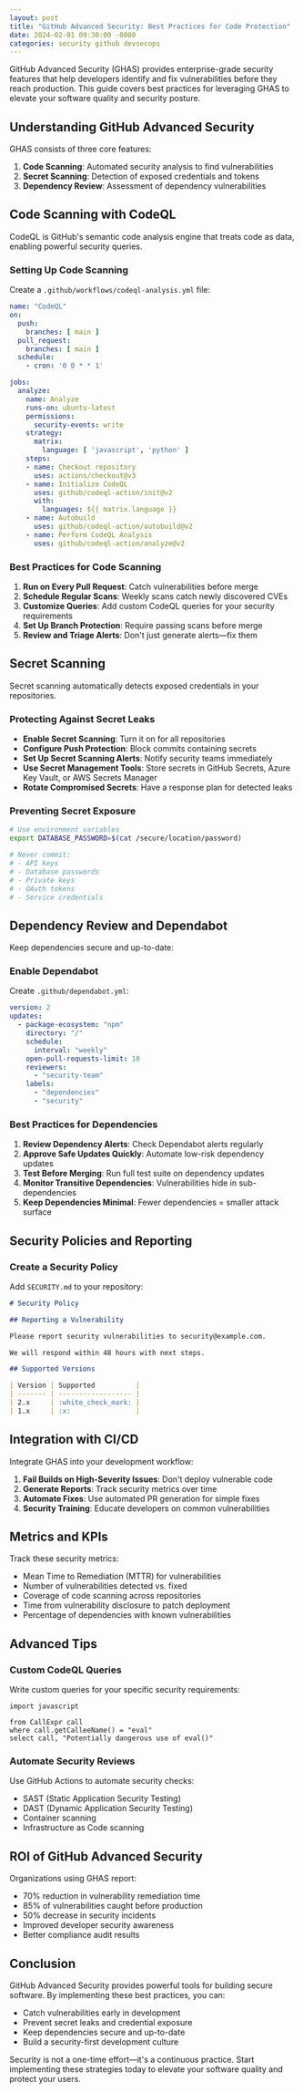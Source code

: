 ```yaml
---
layout: post
title: "GitHub Advanced Security: Best Practices for Code Protection"
date: 2024-02-01 09:30:00 -0000
categories: security github devsecops
---
```


GitHub Advanced Security (GHAS) provides enterprise-grade security features that help developers identify and fix vulnerabilities before they reach production. This guide covers best practices for leveraging GHAS to elevate your software quality and security posture.

## Understanding GitHub Advanced Security

GHAS consists of three core features:

1. **Code Scanning**: Automated security analysis to find vulnerabilities
2. **Secret Scanning**: Detection of exposed credentials and tokens
3. **Dependency Review**: Assessment of dependency vulnerabilities

## Code Scanning with CodeQL

CodeQL is GitHub's semantic code analysis engine that treats code as data, enabling powerful security queries.

### Setting Up Code Scanning

Create a `.github/workflows/codeql-analysis.yml` file:

```yaml
name: "CodeQL"
on:
  push:
    branches: [ main ]
  pull_request:
    branches: [ main ]
  schedule:
    - cron: '0 0 * * 1'

jobs:
  analyze:
    name: Analyze
    runs-on: ubuntu-latest
    permissions:
      security-events: write
    strategy:
      matrix:
        language: [ 'javascript', 'python' ]
    steps:
    - name: Checkout repository
      uses: actions/checkout@v3
    - name: Initialize CodeQL
      uses: github/codeql-action/init@v2
      with:
        languages: ${{ matrix.language }}
    - name: Autobuild
      uses: github/codeql-action/autobuild@v2
    - name: Perform CodeQL Analysis
      uses: github/codeql-action/analyze@v2
```

### Best Practices for Code Scanning

1. **Run on Every Pull Request**: Catch vulnerabilities before merge
2. **Schedule Regular Scans**: Weekly scans catch newly discovered CVEs
3. **Customize Queries**: Add custom CodeQL queries for your security requirements
4. **Set Up Branch Protection**: Require passing scans before merge
5. **Review and Triage Alerts**: Don't just generate alerts—fix them

## Secret Scanning

Secret scanning automatically detects exposed credentials in your repositories.

### Protecting Against Secret Leaks

- **Enable Secret Scanning**: Turn it on for all repositories
- **Configure Push Protection**: Block commits containing secrets
- **Set Up Secret Scanning Alerts**: Notify security teams immediately
- **Use Secret Management Tools**: Store secrets in GitHub Secrets, Azure Key Vault, or AWS Secrets Manager
- **Rotate Compromised Secrets**: Have a response plan for detected leaks

### Preventing Secret Exposure

```bash
# Use environment variables
export DATABASE_PASSWORD=$(cat /secure/location/password)

# Never commit:
# - API keys
# - Database passwords
# - Private keys
# - OAuth tokens
# - Service credentials
```

## Dependency Review and Dependabot

Keep dependencies secure and up-to-date:

### Enable Dependabot

Create `.github/dependabot.yml`:

```yaml
version: 2
updates:
  - package-ecosystem: "npm"
    directory: "/"
    schedule:
      interval: "weekly"
    open-pull-requests-limit: 10
    reviewers:
      - "security-team"
    labels:
      - "dependencies"
      - "security"
```

### Best Practices for Dependencies

1. **Review Dependency Alerts**: Check Dependabot alerts regularly
2. **Approve Safe Updates Quickly**: Automate low-risk dependency updates
3. **Test Before Merging**: Run full test suite on dependency updates
4. **Monitor Transitive Dependencies**: Vulnerabilities hide in sub-dependencies
5. **Keep Dependencies Minimal**: Fewer dependencies = smaller attack surface

## Security Policies and Reporting

### Create a Security Policy

Add `SECURITY.md` to your repository:

```markdown
# Security Policy

## Reporting a Vulnerability

Please report security vulnerabilities to security@example.com.

We will respond within 48 hours with next steps.

## Supported Versions

| Version | Supported          |
| ------- | ------------------ |
| 2.x     | :white_check_mark: |
| 1.x     | :x:                |
```

## Integration with CI/CD

Integrate GHAS into your development workflow:

1. **Fail Builds on High-Severity Issues**: Don't deploy vulnerable code
2. **Generate Reports**: Track security metrics over time
3. **Automate Fixes**: Use automated PR generation for simple fixes
4. **Security Training**: Educate developers on common vulnerabilities

## Metrics and KPIs

Track these security metrics:

- Mean Time to Remediation (MTTR) for vulnerabilities
- Number of vulnerabilities detected vs. fixed
- Coverage of code scanning across repositories
- Time from vulnerability disclosure to patch deployment
- Percentage of dependencies with known vulnerabilities

## Advanced Tips

### Custom CodeQL Queries

Write custom queries for your specific security requirements:

```ql
import javascript

from CallExpr call
where call.getCalleeName() = "eval"
select call, "Potentially dangerous use of eval()"
```

### Automate Security Reviews

Use GitHub Actions to automate security checks:

- SAST (Static Application Security Testing)
- DAST (Dynamic Application Security Testing)
- Container scanning
- Infrastructure as Code scanning

## ROI of GitHub Advanced Security

Organizations using GHAS report:

- 70% reduction in vulnerability remediation time
- 85% of vulnerabilities caught before production
- 50% decrease in security incidents
- Improved developer security awareness
- Better compliance audit results

## Conclusion

GitHub Advanced Security provides powerful tools for building secure software. By implementing these best practices, you can:

- Catch vulnerabilities early in development
- Prevent secret leaks and credential exposure
- Keep dependencies secure and up-to-date
- Build a security-first development culture

Security is not a one-time effort—it's a continuous practice. Start implementing these strategies today to elevate your software quality and protect your users.
